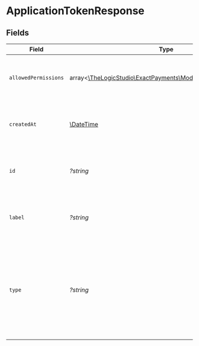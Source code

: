 # ApplicationTokenResponse


## Fields

| Field                                                                                                                                                                       | Type                                                                                                                                                                        | Required                                                                                                                                                                    | Description                                                                                                                                                                 | Example                                                                                                                                                                     |
| --------------------------------------------------------------------------------------------------------------------------------------------------------------------------- | --------------------------------------------------------------------------------------------------------------------------------------------------------------------------- | --------------------------------------------------------------------------------------------------------------------------------------------------------------------------- | --------------------------------------------------------------------------------------------------------------------------------------------------------------------------- | --------------------------------------------------------------------------------------------------------------------------------------------------------------------------- |
| `allowedPermissions`                                                                                                                                                        | array<[\TheLogicStudio\ExactPayments\Models\Shared\Permissions](../../Models/Shared/Permissions.md)>                                                                        | :heavy_minus_sign:                                                                                                                                                          | Operations that can be performed with the Application Tokens.                                                                                                               | [<br/>"charges.create"<br/>]                                                                                                                                                |
| `createdAt`                                                                                                                                                                 | [\DateTime](https://www.php.net/manual/en/class.datetime.php)                                                                                                               | :heavy_minus_sign:                                                                                                                                                          | The date and time when the Application Token was created.                                                                                                                   | 2022-01-24T15:05:18.262Z                                                                                                                                                    |
| `id`                                                                                                                                                                        | *?string*                                                                                                                                                                   | :heavy_minus_sign:                                                                                                                                                          | Application Token identifier in Exact Payments system.                                                                                                                      | 64b6d9ad24f5773308785e70                                                                                                                                                    |
| `label`                                                                                                                                                                     | *?string*                                                                                                                                                                   | :heavy_minus_sign:                                                                                                                                                          | Free text to quickly identify the created Application Token.                                                                                                                | Transactions Application Token                                                                                                                                              |
| `type`                                                                                                                                                                      | *?string*                                                                                                                                                                   | :heavy_minus_sign:                                                                                                                                                          | Determines the type of the token. This endpoint only retrieves Application Tokens. For more details, check our [guide](https://developer.exactpay.com/docs/Authentication). | application                                                                                                                                                                 |